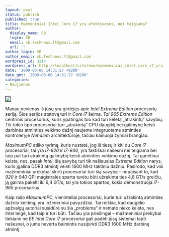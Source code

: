 ```yaml
---
layout: post
status: publish
published: true
title: Mažmeniniai Intel Core i7 yra efektyvesni, nei teigiama?
author:
  display_name: SB
  login: SB
  email: sb.technews.lt@gmail.com
  url: ''
author_login: SB
author_email: sb.technews.lt@gmail.com
wordpress_id: 3214
wordpress_url: http://localhost/site/new/mazmeniniai_intel_core_i7_yra_efektyvesni__nei_teigiama_/
date: '2009-03-06 14:31:27 +0200'
date_gmt: '2009-03-06 14:31:27 +0200'
categories:
- Naujienos
---
```

<div class="imgright"><img src="http://tbn1.google.com/images?q=tbn:3A_V8FMnU-0INM:http://www.thg.ru/technews/images/intel_core_i7_logo-100808.jpg" border="1" /></div>
<p>Manau nevienas iš jūsų yra girdėjęs apie <i>Intel Extreme Edition</i> procesorių seriją. Šios serijos atstovą turi ir <i>Core i7</i> šeima. <i>Tai 965 Extreme Edition</i> centrinis procesorius, kuris ypatingas tuo kad turi keletą „atrakintų“ savybių. Tik tokio tipo procesoriai turi „atrakintą“ CPU daugiklį bei galimybę keisti darbinės atminties veikimo dažnį naujame integruotame atminties kontroleryje <i>Nehalem</i> architektūroje, tačiau kainuoja žymiai brangiau.</p>
<p><i>MaximumPC</i> atliko tyrimą, kuris nustatė, jog iš tiesų ir kiti du <i>Core i7</i> procesoriai, tai yra <i>i7-920</i> ir <i>i7-940</i>, yra faktiškai našesni nei teigiama bei taip pat turi atrakintą galimybę keisti atminties veikimo dažnį. Tai ganėtinai keista, nes, pasak <i>Intel</i>, šią savybę turi tik našiausias <i>Extreme Edition</i> narys, kuris įgalina DDR3 atmintį veikti 1600 MHz taktiniu dažniu. Pasirodo, kad visi mažmeniniai prekybai skirti procesoriai turi šią savybę – nepaisant to, kad <i>920</i> ir <i>940</i> QPI magistralės sparta turėtu būti užrakinta ties 4,8 GT/s greičiu, ją galima pakelti iki 6,4 GT/s, tai yra tokios spartos, kokia demonstruoja <i>i7-965</i> procesorius. </p>
<p>Kaip rašo <i>MaximumPC</i>, vieninteliai procesoriai, kurie turi užrakintą atminties dažnio keitimą, yra inžinieriniai pavyzdžiai. Tai reiškia, kad daugelio apžvalgų autoriai susidūrė su šia „problema“ ir nematė nieko keisto, nes <i>Intel</i> teigė, kad taip ir turi būti. Tačiau yra priešingai – mažmeniniai prekybai tiekiami ne <i>EE Intel Core i7</i> procesoriai gali padėti jūsų sistemai tapti našesnei, o jums neverta baimintis nusipirkti DDR3 1600 MHz darbinę atmintį.</p>
